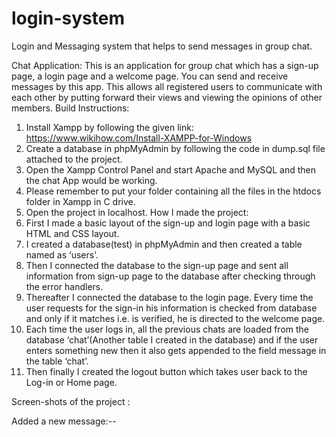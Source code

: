 # login-system
Login and Messaging system that helps to send messages in group chat.


Chat Application:
This is an application for group chat which has a sign-up page, a login page and a welcome page.
You can send and receive messages by this app. This allows all registered users to communicate with each other by putting forward their views and viewing the opinions of other members.
Build Instructions:
1)	Install Xampp by following the given link:
https://www.wikihow.com/Install-XAMPP-for-Windows
2)	Create a database in phpMyAdmin by following the code in dump.sql file attached to the project.
3)	Open the Xampp Control Panel and start Apache and MySQL and then the chat App would be working.
4)	Please remember to put your folder containing all the files in the htdocs folder in Xampp in C drive.
5)	Open the project in localhost.
How I made the project:
1)	First I made a basic layout of the sign-up and login page with a basic HTML and CSS layout.
2)	I created a database(test) in phpMyAdmin and then created a table named as ‘users’.
3)	Then I connected the database to the sign-up page and sent all information from sign-up page to the database after checking through the error handlers.
4)	Thereafter I connected the database to the login page. Every time the user requests for the sign-in his information is checked from database and only if it matches i.e. is verified, he is directed to the welcome page.
5)	Each time the user logs in, all the previous chats are loaded from the database ‘chat’(Another table I created in the database) and if the user enters something new then it also gets appended to the field message in the table ‘chat’.
6)	Then finally I created the logout button which takes user back to the Log-in or Home page.



Screen-shots of the project :
 

 
 
Added a new message:--
 


